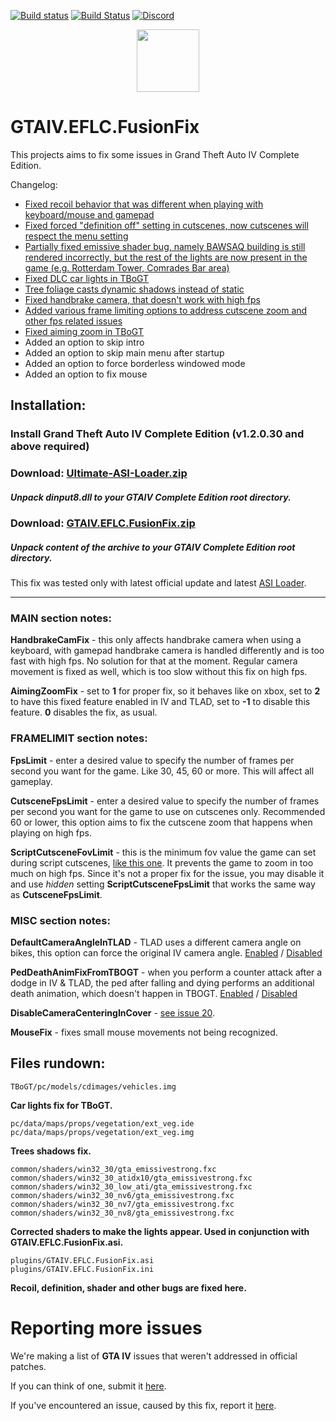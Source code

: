 [![Build status](https://ci.appveyor.com/api/projects/status/wwokiviriq3m52t6?svg=true)](https://ci.appveyor.com/project/ThirteenAG/gtaiv-eflc-fusionfix)
[![Build Status](https://dev.azure.com/thirteenag/GTAIV.EFLC.FusionFix/_apis/build/status/ThirteenAG.GTAIV.EFLC.FusionFix?branchName=master)](https://dev.azure.com/thirteenag/GTAIV.EFLC.FusionFix/_build/latest?definitionId=1&branchName=master)
[![Discord](https://img.shields.io/badge/chat-on%20discord-7289da.svg?logo=discord)](https://discord.gg/y2cZFRA)

<p align="center">
  <img height="100" src="https://user-images.githubusercontent.com/4904157/63623173-921aaf00-c601-11e9-8b84-fc5803269323.png">
</p>

# GTAIV.EFLC.FusionFix

This projects aims to fix some issues in Grand Theft Auto IV Complete Edition.

Changelog:

- [Fixed recoil behavior that was different when playing with keyboard/mouse and gamepad](https://github.com/GTAmodding/GTAIV-Issues-List/issues/6)
- [Fixed forced "definition off" setting in cutscenes, now cutscenes will respect the menu setting](https://github.com/GTAmodding/GTAIV-Issues-List/issues/5)
- [Partially fixed emissive shader bug, namely BAWSAQ building is still rendered incorrectly, but the rest of the lights are now present in the game (e.g. Rotterdam Tower, Comrades Bar area)](https://github.com/GTAmodding/GTAIV-Issues-List/issues/4)
- [Fixed DLC car lights in TBoGT](https://github.com/GTAmodding/GTAIV-Issues-List/issues/3)
- [Tree foliage casts dynamic shadows instead of static](https://github.com/GTAmodding/GTAIV-Issues-List/issues/9)
- [Fixed handbrake camera, that doesn't work with high fps](https://github.com/GTAmodding/GTAIV-Issues-List/issues/10)
- [Added various frame limiting options to address cutscene zoom and other fps related issues](https://github.com/GTAmodding/GTAIV-Issues-List/issues/1)
- [Fixed aiming zoom in TBoGT](https://github.com/GTAmodding/GTAIV-Issues-List/issues/19)
- Added an option to skip intro
- Added an option to skip main menu after startup
- Added an option to force borderless windowed mode
- Added an option to fix mouse

## Installation:

### Install Grand Theft Auto IV Complete Edition (v1.2.0.30 and above required)

### **Download**: [Ultimate-ASI-Loader.zip](https://github.com/ThirteenAG/Ultimate-ASI-Loader/releases/latest/download/Ultimate-ASI-Loader.zip)

##### Unpack **dinput8.dll** to your **GTAIV Complete Edition** root directory.

### **Download**: [GTAIV.EFLC.FusionFix.zip](https://github.com/ThirteenAG/GTAIV.EFLC.FusionFix/releases/latest/download/GTAIV.EFLC.FusionFix.zip)

##### Unpack content of the archive to your **GTAIV Complete Edition** root directory.

This fix was tested only with latest official update and latest [ASI Loader](https://github.com/ThirteenAG/Ultimate-ASI-Loader/releases/latest/download/Ultimate-ASI-Loader.zip).

---

### **MAIN section notes**:

**HandbrakeCamFix** - this only affects handbrake camera when using a keyboard, with gamepad handbrake camera is handled differently and is too fast with high fps. No solution for that at the moment. Regular camera movement is fixed as well, which is too slow without this fix on high fps.

**AimingZoomFix** - set to **1** for proper fix, so it behaves like on xbox, set to **2** to have this fixed feature enabled in IV and TLAD, set to **-1** to disable this feature. **0** disables the fix, as usual.

### **FRAMELIMIT section notes**:

**FpsLimit** - enter a desired value to specify the number of frames per second you want for the game. Like 30, 45, 60 or more. This will affect all gameplay.

**CutsceneFpsLimit** - enter a desired value to specify the number of frames per second you want for the game to use on cutscenes only. Recommended 60 or lower, this option aims to fix the cutscene zoom that happens when playing on high fps.

**ScriptCutsceneFovLimit** - this is the minimum fov value the game can set during script cutscenes, [like this one](https://www.youtube.com/watch?v=NzKw7ijHG10&hd=1). It prevents the game to zoom in too much on high fps. Since it's not a proper fix for the issue, you may disable it and use _hidden_ setting **ScriptCutsceneFpsLimit** that works the same way as **CutsceneFpsLimit**.

### **MISC section notes**:

**DefaultCameraAngleInTLAD** - TLAD uses a different camera angle on bikes, this option can force the original IV camera angle. [Enabled](https://i.imgur.com/PqFHJfU.jpg) / [Disabled](https://i.imgur.com/5kM5Sgn.jpg)

**PedDeathAnimFixFromTBOGT** - when you perform a counter attack after a dodge in IV & TLAD, the ped after falling and dying performs an additional death animation, which doesn't happen in TBOGT. [Enabled](https://imgur.com/EYsiGPe) / [Disabled](https://imgur.com/CR3LEdR)

**DisableCameraCenteringInCover** - [see issue 20](https://github.com/GTAmodding/GTAIV-Issues-List/issues/20).

**MouseFix** - fixes small mouse movements not being recognized.

## Files rundown:

    TBoGT/pc/models/cdimages/vehicles.img

**Car lights fix for TBoGT.**

    pc/data/maps/props/vegetation/ext_veg.ide
    pc/data/maps/props/vegetation/ext_veg.img

**Trees shadows fix.**

    common/shaders/win32_30/gta_emissivestrong.fxc
    common/shaders/win32_30_atidx10/gta_emissivestrong.fxc
    common/shaders/win32_30_low_ati/gta_emissivestrong.fxc
    common/shaders/win32_30_nv6/gta_emissivestrong.fxc
    common/shaders/win32_30_nv7/gta_emissivestrong.fxc
    common/shaders/win32_30_nv8/gta_emissivestrong.fxc

**Corrected shaders to make the lights appear. Used in conjunction with GTAIV.EFLC.FusionFix.asi.**

    plugins/GTAIV.EFLC.FusionFix.asi
    plugins/GTAIV.EFLC.FusionFix.ini

**Recoil, definition, shader and other bugs are fixed here.**

# Reporting more issues

We're making a list of **GTA IV** issues that weren't addressed in official patches.

If you can think of one, submit it [here](https://github.com/GTAmodding/GTAIV-Issues-List/issues).

If you've encountered an issue, caused by this fix, report it [here](https://github.com/ThirteenAG/GTAIV.EFLC.FusionFix/issues).
